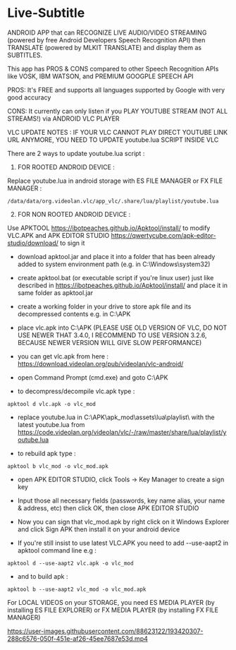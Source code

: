 # Live-Subtitle
ANDROID APP that can RECOGNIZE LIVE AUDIO/VIDEO STREAMING (powered by free Android Developers Speech Recognition API) then TRANSLATE (powered by MLKIT TRANSLATE) and display them as SUBTITLES.

This app has PROS & CONS compared to other Speech Recognition APIs like VOSK, IBM WATSON, and PREMIUM GOOGPLE SPEECH API

PROS:
It's FREE and supports all languages supported by Google with very good accuracy

CONS:
It currently can only listen if you PLAY YOUTUBE STREAM (NOT ALL STREAMS!) via ANDROID VLC PLAYER


VLC UPDATE NOTES : IF YOUR VLC CANNOT PLAY DIRECT YOUTUBE LINK URL ANYMORE, YOU NEED TO UPDATE youtube.lua SCRIPT INSIDE VLC

There are 2 ways to update youtube.lua script :

1. FOR ROOTED ANDROID DEVICE :

Replace youtube.lua in android storage with ES FILE MANAGER or FX FILE MANAGER :

```
/data/data/org.videolan.vlc/app_vlc/.share/lua/playlist/youtube.lua
```

2. FOR NON ROOTED ANDROID DEVICE :

Use APKTOOL https://ibotpeaches.github.io/Apktool/install/ to modify VLC.APK and APK EDITOR STUDIO https://qwertycube.com/apk-editor-studio/download/ to sign it

- download apktool.jar and place it into a folder that has been already added to system environment path (e.g. in C:\Windows\system32)

- create apktool.bat (or executable script if you're linux user) just like described in https://ibotpeaches.github.io/Apktool/install/ and place it in same folder as apktool.jar

- create a working folder in your drive to store apk file and its decompressed contents e.g. in C:\APK

- place vlc.apk into C:\APK (PLEASE USE OLD VERSION OF VLC, DO NOT USE NEWER THAT 3.4.0, I RECOMMEND TO USE VERSION 3.2.6, BECAUSE NEWER VERSION WILL GIVE SLOW PERFORMANCE)

- you can get vlc.apk from here : https://download.videolan.org/pub/videolan/vlc-android/

- open Command Prompt (cmd.exe) and goto C:\APK

- to decompress/decompile vlc.apk type :
```
apktool d vlc.apk -o vlc_mod
```

- replace youtube.lua in C:\APK\apk_mod\assets\lua\playlist\ with the latest youtube.lua from https://code.videolan.org/videolan/vlc/-/raw/master/share/lua/playlist/youtube.lua

- to rebuild apk type :
```
apktool b vlc_mod -o vlc_mod.apk
```

- open APK EDITOR STUDIO, click Tools -> Key Manager to create a sign key

- Input those all necessary fields (passwords, key name alias,  your name & address, etc) then click OK, then close APK EDITOR STUDIO

- Now you can sign that vlc_mod.apk by right click on it Windows Explorer and click Sign APK then install it on your android device

- If you're still insist to use latest VLC.APK you need to add --use-aapt2 in apktool command line e.g :
```
apktool d --use-aapt2 vlc.apk -o vlc_mod
```
- and to build apk :
```
apktool b --use-aapt2 vlc_mod -o vlc_mod.apk
```


For LOCAL VIDEOS on your STORAGE, you need ES MEDIA PLAYER (by installing ES FILE EXPLORER) or FX MEDIA PLAYER (by installing FX FILE MANAGER)



https://user-images.githubusercontent.com/88623122/193420307-288c6576-050f-451e-af26-45ee7687e53d.mp4

